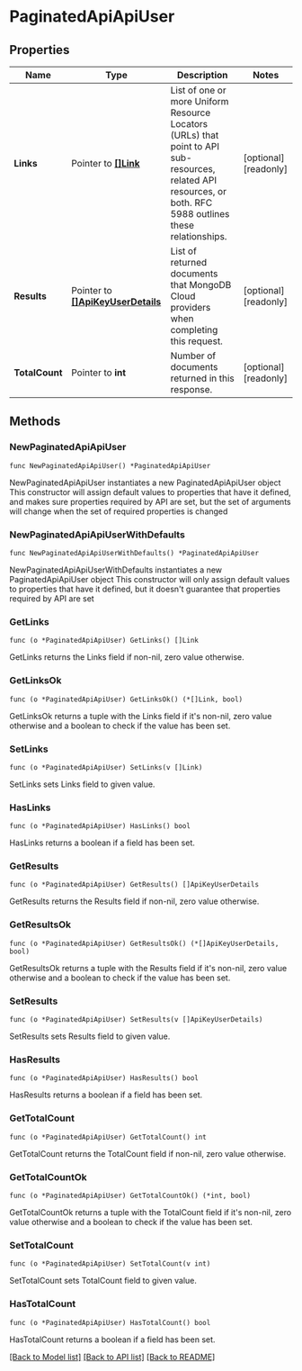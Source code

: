 # PaginatedApiApiUser

## Properties

Name | Type | Description | Notes
------------ | ------------- | ------------- | -------------
**Links** | Pointer to [**[]Link**](Link.md) | List of one or more Uniform Resource Locators (URLs) that point to API sub-resources, related API resources, or both. RFC 5988 outlines these relationships. | [optional] [readonly] 
**Results** | Pointer to [**[]ApiKeyUserDetails**](ApiKeyUserDetails.md) | List of returned documents that MongoDB Cloud providers when completing this request. | [optional] [readonly] 
**TotalCount** | Pointer to **int** | Number of documents returned in this response. | [optional] [readonly] 

## Methods

### NewPaginatedApiApiUser

`func NewPaginatedApiApiUser() *PaginatedApiApiUser`

NewPaginatedApiApiUser instantiates a new PaginatedApiApiUser object
This constructor will assign default values to properties that have it defined,
and makes sure properties required by API are set, but the set of arguments
will change when the set of required properties is changed

### NewPaginatedApiApiUserWithDefaults

`func NewPaginatedApiApiUserWithDefaults() *PaginatedApiApiUser`

NewPaginatedApiApiUserWithDefaults instantiates a new PaginatedApiApiUser object
This constructor will only assign default values to properties that have it defined,
but it doesn't guarantee that properties required by API are set

### GetLinks

`func (o *PaginatedApiApiUser) GetLinks() []Link`

GetLinks returns the Links field if non-nil, zero value otherwise.

### GetLinksOk

`func (o *PaginatedApiApiUser) GetLinksOk() (*[]Link, bool)`

GetLinksOk returns a tuple with the Links field if it's non-nil, zero value otherwise
and a boolean to check if the value has been set.

### SetLinks

`func (o *PaginatedApiApiUser) SetLinks(v []Link)`

SetLinks sets Links field to given value.

### HasLinks

`func (o *PaginatedApiApiUser) HasLinks() bool`

HasLinks returns a boolean if a field has been set.
### GetResults

`func (o *PaginatedApiApiUser) GetResults() []ApiKeyUserDetails`

GetResults returns the Results field if non-nil, zero value otherwise.

### GetResultsOk

`func (o *PaginatedApiApiUser) GetResultsOk() (*[]ApiKeyUserDetails, bool)`

GetResultsOk returns a tuple with the Results field if it's non-nil, zero value otherwise
and a boolean to check if the value has been set.

### SetResults

`func (o *PaginatedApiApiUser) SetResults(v []ApiKeyUserDetails)`

SetResults sets Results field to given value.

### HasResults

`func (o *PaginatedApiApiUser) HasResults() bool`

HasResults returns a boolean if a field has been set.
### GetTotalCount

`func (o *PaginatedApiApiUser) GetTotalCount() int`

GetTotalCount returns the TotalCount field if non-nil, zero value otherwise.

### GetTotalCountOk

`func (o *PaginatedApiApiUser) GetTotalCountOk() (*int, bool)`

GetTotalCountOk returns a tuple with the TotalCount field if it's non-nil, zero value otherwise
and a boolean to check if the value has been set.

### SetTotalCount

`func (o *PaginatedApiApiUser) SetTotalCount(v int)`

SetTotalCount sets TotalCount field to given value.

### HasTotalCount

`func (o *PaginatedApiApiUser) HasTotalCount() bool`

HasTotalCount returns a boolean if a field has been set.

[[Back to Model list]](../README.md#documentation-for-models) [[Back to API list]](../README.md#documentation-for-api-endpoints) [[Back to README]](../README.md)


